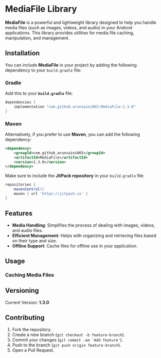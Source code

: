
# MediaFile Library

**MediaFile** is a powerful and lightweight library designed to help you handle media files (such as images, videos, and audio) in your Android applications. This library provides utilities for media file caching, manipulation, and management.

## Installation

You can include **MediaFile** in your project by adding the following dependency to your `build.gradle` file:

### Gradle
Add this to your **`build.gradle`** file:
```gradle
dependencies {
    implementation "com.github.arunsaini065:MediaFile:1.3.0"
}
```

### Maven
Alternatively, if you prefer to use **Maven**, you can add the following dependency:
```xml
<dependency>
    <groupId>com.github.arunsaini065</groupId>
    <artifactId>MediaFile</artifactId>
    <version>1.3.0</version>
</dependency>
```

Make sure to include the **JitPack repository** in your `build.gradle` file:
```gradle
repositories {
    mavenCentral()
    maven { url 'https://jitpack.io' }
}
```

## Features
- **Media Handling**: Simplifies the process of dealing with images, videos, and audio files.
- **Efficient Management**: Helps with organizing and retrieving files based on their type and size.
- **Offline Support**: Cache files for offline use in your application.

## Usage

### Caching Media Files



## Versioning

Current Version: **1.3.0**

## Contributing

1. Fork the repository.
2. Create a new branch (`git checkout -b feature-branch`).
3. Commit your changes (`git commit -am 'Add feature'`).
4. Push to the branch (`git push origin feature-branch`).
5. Open a Pull Request.

